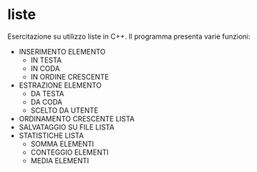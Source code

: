 # liste
Esercitazione su utilizzo liste in C++.
Il programma presenta varie funzioni:
* INSERIMENTO ELEMENTO
    - IN TESTA
    - IN CODA
    - IN ORDINE CRESCENTE
* ESTRAZIONE ELEMENTO
    - DA TESTA
    - DA CODA
    - SCELTO DA UTENTE
* ORDINAMENTO CRESCENTE LISTA
* SALVATAGGIO SU FILE LISTA
* STATISTICHE LISTA
    - SOMMA ELEMENTI
    - CONTEGGIO ELEMENTI
    - MEDIA ELEMENTI
